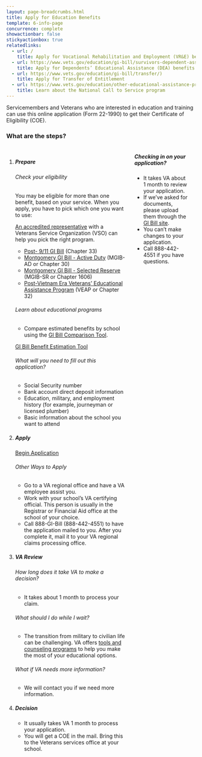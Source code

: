 ```yaml
---
layout: page-breadcrumbs.html
title: Apply for Education Benefits
template: 6-info-page
concurrence: complete
showactionbar: false
stickyactionbox: true
relatedlinks:
  - url: /
    title: Apply for Vocational Rehabilitation and Employment (VR&E) benefits 
  - url: https://www.vets.gov/education/gi-bill/survivors-dependent-assistance/
    title: Apply for Dependents’ Educational Assistance (DEA) benefits
  - url: https://www.vets.gov/education/gi-bill/transfer/)
    title: Apply for Transfer of Entitlement
  - url: https://www.vets.gov/education/other-educational-assistance-programs/call-to-service/
    title: Learn about the National Call to Service program
---
```


<p>

Servicemembers and Veterans who are interested in education and training can use this online application (Form 22-1990) to get their Certificate of Eligibility (COE).

</p>

### What are the steps?

<div class="small-12 columns" markdown="0">
<ol class="process" markdown="0">
<li class="step one wow fadeIn animated" markdown="0">

<div markdown="1">

##### Prepare

</div>

<div markdown="1">

###### Check your eligibility

You may be eligible for more than one benefit, based on your service. When you apply, you have to pick which one you want to use: 

[An accredited representative]( http://www.va.gov/ogc/apps/accreditation/index.asp) with a Veterans Service Organization (VSO) can help you pick the right program.

- [Post- 9/11 GI Bill](https://www.vets.gov/education/gi-bill/post-9-11/) (Chapter 33)
- [Montgomery GI Bill - Active Duty](https://www.vets.gov/education/gi-bill/montgomery-active-duty/) (MGIB-AD or Chapter 30)
- [Montgomery GI Bill - Selected Reserve](https://www.vets.gov/education/gi-bill/montgomery-selected-reserve/) (MGIB-SR or Chapter 1606)
- [Post-Vietnam Era Veterans' Educational Assistance Program](https://www.vets.gov/education/other-educational-assistance-programs/veap/) (VEAP or Chapter 32)


###### Learn about educational programs

- Compare estimated benefits by school using the [GI Bill Comparison Tool](https://www.vets.gov/gi-bill-comparison-tool/).

</div>

<a class="usa-button-primary usa-button-outline" href="https://www.vets.gov/gi-bill-comparison-tool/">GI Bill Benefit Estimation Tool</a>

<div markdown="1">

###### What will you need to fill out this application?

- Social Security number 
- Bank account direct deposit information 
- Education, military, and employment history (for example, journeyman or licensed plumber)
- Basic information about the school you want to attend

</div>

</li>

<li class="step two wow fadeIn animated" markdown="0">

<div markdown="1">

##### Apply

</div>

<a class="usa-button-primary va-button-primary" href="/education/apply-for-education-benefits/application">Begin Application</a>

<div markdown="1">

###### Other Ways to Apply

- Go to a VA regional office and have a VA employee assist you.
- Work with your school’s VA certifying official. This person is usually in the Registrar or Financial Aid office at the school of your choice.
- Call 888-GI-Bill (888-442-4551) to have the application mailed to you. After you complete it, mail it to your VA regional claims processing office.

</div>

</li>

<li class="step three wow fadeIn animated" markdown="0">

<div markdown="1">

##### VA Review

###### How long does it take VA to make a decision?

- It takes about 1 month to process your claim.

###### What should I do while I wait?

- The transition from military to civilian life can be challenging. VA offers [tools and counseling programs](https://www.vets.gov/education/tools-programs/education-career-counseling/) to help you make the most of your educational options. 

###### What if VA needs more information?

- We will contact you if we need more information.

</div>

</li>

<li class="step four last wow fadeIn animated" markdown="0">

<div markdown="1">

##### Decision

- It usually takes VA 1 month to process your application. 
- You will get a COE in the mail. Bring this to the Veterans services office at your school.

</div>

</li>

</ol>

<div class="feature usa-content" markdown="1">

##### Checking in on your application?

- It takes VA about 1 month to review your application.
- If we’ve asked for documents, please upload them through the [GI Bill site](https://gibill.custhelp.com/app/home).
- You can’t make changes to your application.
- Call 888-442-4551 if you have questions. 

</div>

<br/>
